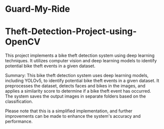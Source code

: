 # Guard-My-Ride
# Theft-Detection-Project-using-OpenCV
This project implements a bike theft detection system using deep learning techniques. It utilizes computer vision and deep learning models to identify potential bike theft events in a given dataset.

Summary: This bike theft detection system uses deep learning models, including YOLOv5, to identify potential bike theft events in a given dataset. It preprocesses the dataset, detects faces and bikes in the images, and applies a similarity score to determine if a bike theft event has occurred. The system saves the output images in separate folders based on the classification.

Please note that this is a simplified implementation, and further improvements can be made to enhance the system's accuracy and performance.

